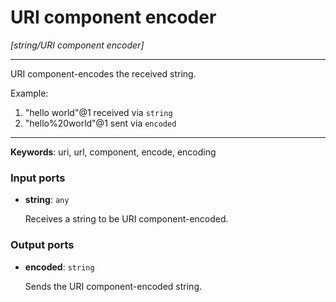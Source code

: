 # URI component encoder

_[string/URI component encoder]_

---

URI component-encodes the received string.  
  
Example:  
1. "hello world"@1 received via `string`  
2. "hello%20world"@1 sent via `encoded`  

---

__Keywords__: uri, url, component, encode, encoding

### Input ports

* __string__: ` any `

    Receives a string to be URI component-encoded.  

### Output ports

* __encoded__: ` string `

    Sends the URI component-encoded string.  

